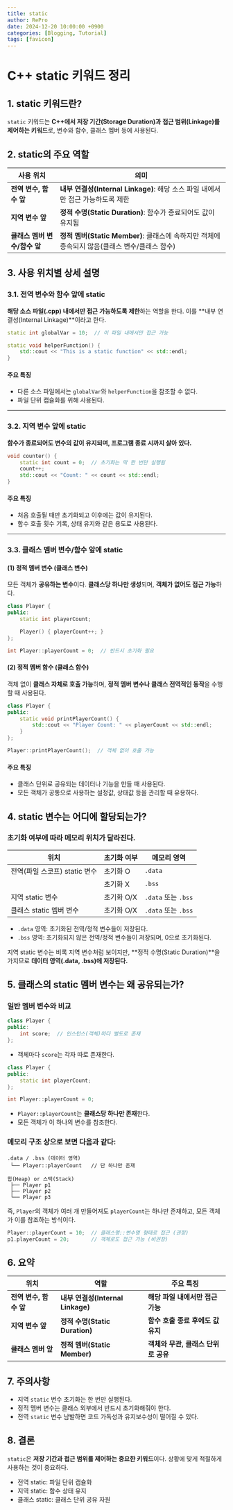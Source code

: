 ```yaml
---
title: static
author: RePro
date: 2024-12-20 10:00:00 +0900
categories: [Blogging, Tutorial]
tags: [favicon]
---
```


# C++ static 키워드 정리

## 1. static 키워드란?

`static` 키워드는 **C++에서 저장 기간(Storage Duration)과 접근 범위(Linkage)를 제어하는 키워드**로, 변수와 함수, 클래스 멤버 등에 사용된다.

## 2. static의 주요 역할

| 사용 위치 | 의미 |
|-----------|---------------------------------------------|
| **전역 변수, 함수 앞** | **내부 연결성(Internal Linkage)**: 해당 소스 파일 내에서만 접근 가능하도록 제한 |
| **지역 변수 앞** | **정적 수명(Static Duration)**: 함수가 종료되어도 값이 유지됨 |
| **클래스 멤버 변수/함수 앞** | **정적 멤버(Static Member)**: 클래스에 속하지만 객체에 종속되지 않음(클래스 변수/클래스 함수) |


## 3. 사용 위치별 상세 설명

### 3.1. 전역 변수와 함수 앞에 static

**해당 소스 파일(.cpp) 내에서만 접근 가능하도록 제한**하는 역할을 한다. 이를 **내부 연결성(Internal Linkage)**이라고 한다.

```cpp
static int globalVar = 10;  // 이 파일 내에서만 접근 가능

static void helperFunction() {
    std::cout << "This is a static function" << std::endl;
}
```

#### 주요 특징
- 다른 소스 파일에서는 `globalVar`와 `helperFunction`을 참조할 수 없다.
- 파일 단위 캡슐화를 위해 사용된다.

---

### 3.2. 지역 변수 앞에 static

**함수가 종료되어도 변수의 값이 유지되며, 프로그램 종료 시까지 살아 있다.**

```cpp
void counter() {
    static int count = 0;  // 초기화는 딱 한 번만 실행됨
    count++;
    std::cout << "Count: " << count << std::endl;
}
```

#### 주요 특징
- 처음 호출될 때만 초기화되고 이후에는 값이 유지된다.
- 함수 호출 횟수 기록, 상태 유지와 같은 용도로 사용된다.

---

### 3.3. 클래스 멤버 변수/함수 앞에 static

#### (1) 정적 멤버 변수 (클래스 변수)
모든 객체가 **공유하는 변수**이다. **클래스당 하나만 생성**되며, **객체가 없어도 접근 가능**하다.

```cpp
class Player {
public:
    static int playerCount;

    Player() { playerCount++; }
};

int Player::playerCount = 0;  // 반드시 초기화 필요
```

#### (2) 정적 멤버 함수 (클래스 함수)
객체 없이 **클래스 자체로 호출 가능**하며, **정적 멤버 변수나 클래스 전역적인 동작**을 수행할 때 사용된다.

```cpp
class Player {
public:
    static void printPlayerCount() {
        std::cout << "Player Count: " << playerCount << std::endl;
    }
};

Player::printPlayerCount();  // 객체 없이 호출 가능
```

#### 주요 특징
- 클래스 단위로 공유되는 데이터나 기능을 만들 때 사용된다.
- 모든 객체가 공통으로 사용하는 설정값, 상태값 등을 관리할 때 유용하다.


## 4. static 변수는 어디에 할당되는가?

### 초기화 여부에 따라 메모리 위치가 달라진다.

| 위치 | 초기화 여부 | 메모리 영역 |
|------|-------------|-------------|
| 전역(파일 스코프) static 변수 | 초기화 O | `.data` |
| | 초기화 X | `.bss` |
| 지역 static 변수 | 초기화 O/X | `.data` 또는 `.bss` |
| 클래스 static 멤버 변수 | 초기화 O/X | `.data` 또는 `.bss` |

- `.data` 영역: 초기화된 전역/정적 변수들이 저장된다.
- `.bss` 영역: 초기화되지 않은 전역/정적 변수들이 저장되며, 0으로 초기화된다.

지역 static 변수는 비록 지역 변수처럼 보이지만, **정적 수명(Static Duration)**을 가지므로 **데이터 영역(.data, .bss)에 저장된다.**

## 5. 클래스의 static 멤버 변수는 왜 공유되는가?

### 일반 멤버 변수와 비교

```cpp
class Player {
public:
    int score;  // 인스턴스(객체)마다 별도로 존재
};
```

- 객체마다 `score`는 각자 따로 존재한다.

```cpp
class Player {
public:
    static int playerCount;
};

int Player::playerCount = 0;
```

- `Player::playerCount`는 **클래스당 하나만 존재**한다.
- 모든 객체가 이 하나의 변수를 참조한다.

### 메모리 구조 상으로 보면 다음과 같다:
```
.data / .bss (데이터 영역)
 └── Player::playerCount   // 단 하나만 존재

힙(Heap) or 스택(Stack)
 ├── Player p1
 ├── Player p2
 └── Player p3
```

즉, `Player`의 객체가 여러 개 만들어져도 `playerCount`는 하나만 존재하고, 모든 객체가 이를 참조하는 방식이다.

```cpp
Player::playerCount = 10;  // 클래스명::변수명 형태로 접근 (권장)
p1.playerCount = 20;       // 객체로도 접근 가능 (비권장)
```


## 6. 요약

| 위치 | 역할 | 주요 특징 |
|------|-------|------------------------------|
| **전역 변수, 함수 앞** | **내부 연결성(Internal Linkage)** | **해당 파일 내에서만 접근 가능** |
| **지역 변수 앞** | **정적 수명(Static Duration)** | **함수 호출 종료 후에도 값 유지** |
| **클래스 멤버 앞** | **정적 멤버(Static Member)** | **객체와 무관, 클래스 단위로 공유** |


## 7. 주의사항

- 지역 `static` 변수 초기화는 한 번만 실행된다.
- 정적 멤버 변수는 클래스 외부에서 반드시 초기화해줘야 한다.
- 전역 `static` 변수 남발하면 코드 가독성과 유지보수성이 떨어질 수 있다.

## 8. 결론

`static`은 **저장 기간과 접근 범위를 제어하는 중요한 키워드**이다. 상황에 맞게 적절하게 사용하는 것이 중요하다.

- 전역 static: 파일 단위 캡슐화
- 지역 static: 함수 상태 유지
- 클래스 static: 클래스 단위 공유 자원